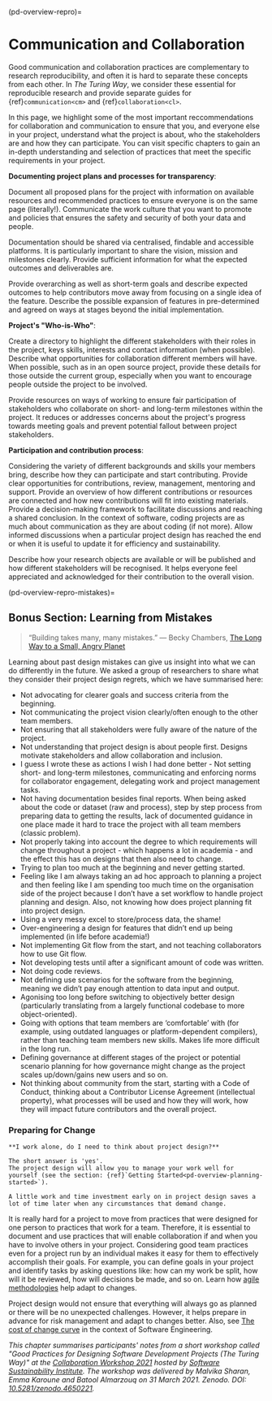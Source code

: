 (pd-overview-repro)=
# Communication and Collaboration

Good communication and collaboration practices are complementary to research reproducibility, and often it is hard to separate these concepts from each other.
In _The Turing Way_, we consider these essential for reproducible research and provide separate guides for {ref}`communication<cm>` and {ref}`collaboration<cl>`.

In this page, we highlight some of the most important reccommendations for collaboration and communication to ensure that you, and everyone else in your project, understand what the project is about, who the stakeholders are and how they can participate.
You can visit specific chapters to gain an in-depth understanding and selection of practices that meet the specific requirements in your project.

**Documenting project plans and processes for transparency**:

Document all proposed plans for the project with information on available resources and recommended practices to ensure everyone is on the same page (literally!).
Communicate the work culture that you want to promote and policies that ensures the safety and security of both your data and people.

Documentation should be shared via centralised, findable and accessible platforms.
It is particularly important to share the vision, mission and milestones clearly. 
Provide sufficient information for what the expected outcomes and deliverables are.

Provide overarching as well as short-term goals and describe expected outcomes to help contributors move away from focusing on a single idea of the feature.
Describe the possible expansion of features in pre-determined and agreed on ways at stages beyond the initial implementation.

**Project's "Who-is-Who"**:

Create a directory to highlight the different stakeholders with their roles in the project, keys skills, interests and contact information (when possible).
Describe what opportunities for collaboration different members will have.
When possible, such as in an open source project, provide these details for those outside the current group, especially when you want to encourage people outside the project to be involved.

Provide resources on ways of working to ensure fair participation of stakeholders who collaborate on short- and long-term milestones within the project.
It reduces or addresses concerns about the project's progress towards meeting goals and prevent potential fallout between project stakeholders.

**Participation and contribution process**:

Considering the variety of different backgrounds and skills your members bring, describe how they can participate and start contributing.
Provide clear opportunities for contributions, review, management, mentoring and support.
Provide an overview of how different contributions or resources are connected and how new contributions will fit into existing materials.
Provide a decision-making framework to facilitate discussions and reaching a shared conclusion.
In the context of software, coding projects are as much about communication as they are about coding (if not more).
Allow informed discussions when a particular project design has reached the end or when it is useful to update it for efficiency and sustainability.
 
Describe how your research objects are available or will be published and how different stakeholders will be recognised.
It helps everyone feel appreciated and acknowledged for their contribution to the overall vision.

<!--
(pd-overview-repro-turingway)=
## _The Turing Way_ Chapter for Communication and Collaboration

We recommend reading the following chapters to understand effective communication and collaboration for project design.

### Basic Requirements
- {ref}`<>`
- {ref}`<>`
- {ref}`<>`

### Advanced Requirements
- {ref}`<>`
- {ref}`<>`
-->

(pd-overview-repro-mistakes)=
## Bonus Section: Learning from Mistakes

> “Building takes many, many mistakes.”
> ― Becky Chambers, [The Long Way to a Small, Angry Planet](https://www.goodreads.com/work/quotes/42270825)

Learning about past design mistakes can give us insight into what we can do differently in the future.
We asked a group of researchers to share what they consider their project design regrets, which we have summarised here:

- Not advocating for clearer goals and success criteria from the beginning.
- Not communicating the project vision clearly/often enough to the other team members.
- Not ensuring that all stakeholders were fully aware of the nature of the project.
- Not understanding that project design is about people first. Designs motivate stakeholders and allow collaboration and inclusion.
- I guess I wrote these as actions I wish I had done better - Not setting short- and long-term milestones, communicating and enforcing norms for collaborator engagement, delegating work and project management tasks.
- Not having documentation besides final reports. When being asked about the code or dataset (raw and process), step by step process from preparing data to getting the results, lack of documented guidance in one place made it hard to trace the project with all team members (classic problem).
- Not properly taking into account the degree to which requirements will change throughout a project - which happens a lot in academia - and the effect this has on designs that then also need to change.
- Trying to plan too much at the beginning and never getting started.
- Feeling like I am always taking an ad hoc approach to planning a project and then feeling like I am spending too much time on the organisation side of the project because I don’t have a set workflow to handle project planning and design. Also, not knowing how does project planning fit into project design.
- Using a very messy excel to store/process data, the shame!
- Over-engineering a design for features that didn’t end up being implemented (in life before academia!)
- Not implementing Git flow from the start, and not teaching collaborators how to use Git flow.
- Not developing tests until after a significant amount of code was written.  
- Not doing code reviews.
- Not defining use scenarios for the software from the beginning, meaning we didn’t pay enough attention to data input and output.  
- Agonising too long before switching to objectively better design (particularly translating from a largely functional codebase to more object-oriented).    
- Going with options that team members are ‘comfortable’ with (for example, using outdated languages or platform-dependent compilers), rather than teaching team members new skills. Makes life more difficult in the long run.
- Defining governance at different stages of the project or potential scenario planning for how governance might change as the project scales up/down/gains new users and so on.
- Not thinking about community from the start, starting with a Code of Conduct, thinking about a Contributor License Agreement (intellectual property), what processes will be used and how they will work, how they will impact future contributors and the overall project.

### Preparing for Change

```{note}
**I work alone, do I need to think about project design?**

The short answer is 'yes'.
The project design will allow you to manage your work well for yourself (see the section: {ref}`Getting Started<pd-overview-planning-started>`).

A little work and time investment early on in project design saves a lot of time later when any circumstances that demand change.
```

It is really hard for a project to move from practices that were designed for one person to practices that work for a team.
Therefore, it is essential to document and use practices that will enable collaboration if and when you have to involve others in your project.
Considering good team practices even for a project run by an individual makes it easy for them to effectively accomplish their goals.
For example, you can define goals in your project and identify tasks by asking questions like: 
how can my work be split, how will it be reviewed, how will decisions be made, and so on.
Learn how [agile methodologies](http://www.agilenutshell.com/) help adapt to changes.

Project design would not ensure that everything will always go as planned or there will be no unexpected challenges.
However, it helps prepare in advance for risk management and adapt to changes better.
Also, see [The cost of change curve](http://www.agilemodeling.com/essays/costOfChange.htm) in the context of Software Engineering.

_This chapter summarises participants' notes from a short workshop called "Good Practices for Designing Software Development Projects (The Turing Way)" at the [Collaboration Workshop 2021](https://www.software.ac.uk/cw21)  hosted by [Software Sustainability Institute](https://www.software.ac.uk). The workshop was delivered by Malvika Sharan, Emma Karoune and Batool Almarzouq on 31 March 2021. Zenodo. DOI: [10.5281/zenodo.4650221](https://doi.org/10.5281/zenodo.4650221)._
